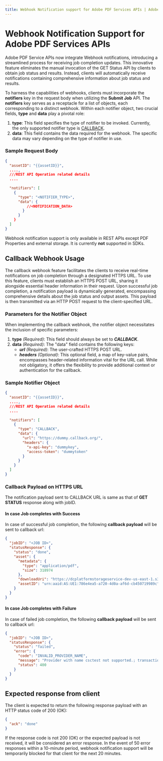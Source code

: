 ```yaml
---
title: Webhook Notification support for Adobe PDF Services APIs | Adobe PDF Services
---
```

# **Webhook Notification Support for Adobe PDF Services APIs**

Adobe PDF Service APIs now integrate Webhook notifications, introducing a streamlined process for receiving job completion updates. This innovative feature eliminates the manual invocation of the GET Status API by clients to obtain job status and results. Instead, clients will automatically receive notifications containing comprehensive information about job status and results.

To harness the capabilities of webhooks, clients must incorporate the **notifiers** key in the request body when utilizing the **Submit Job** API. The **notifiers** key serves as a receptacle for a list of objects, each corresponding to a distinct webhook. Within each notifier object, two crucial fields, **type** and **data** play a pivotal role:

1. **type**: This field specifies the type of notifier to be invoked. Currently, the only supported notifier type is [CALLBACK](#callback-webhook-usage).
2. **data**: This field contains the data required for the webhook. The specific data may vary depending on the type of notifier in use.

### Sample Request Body
```json
{
  "assetID": "{{assetID}}",
  ....,
  ///REST API Operation related details
  ....
  
  "notifiers": [
    {
      "type": "<NOTIFIER_TYPE>",
      "data": {
          //<NOTIFICATION_DATA>
        }
      }
    }
  ]
}
```

<InlineAlert slots="text"/>
<div>
Webhook notification support is only available in REST APIs except PDF Properties and external storage. It is currently <b>not</b> supported in SDKs.
</div>

## **Callback Webhook Usage**
The callback webhook feature facilitates the clients to receive real-time notifications on job completion through a designated HTTPS URL. To use this feature, clients must establish an HTTPS POST URL, sharing it alongside essential header information in their request. Upon successful job completion, a notification payload is dynamically generated, encompassing comprehensive details about the job status and output assets. This payload is then transmitted via an HTTP POST request to the client-specified URL.

### Parameters for the Notifier Object
When implementing the callback webhook, the notifier object necessitates the inclusion of specific parameters:
1. **type** _(Required)_: This field should always be set to ***CALLBACK***.
2. **data** _(Required)_: The "data" field contains the following keys:
   * ***url*** _(Required)_: The user-crafted HTTPS POST URL.
   * ***headers*** _(Optional)_: This optional field, a map of key-value pairs, encompasses header-related information vital for the URL call. While not obligatory, it offers the flexibility to provide additional context or authentication for the callback.

### Sample Notifier Object

```json
{
  "assetID": "{{assetID}}",
  ....,
  ///REST API Operation related details
  ....
  
  "notifiers": [
    {
      "type": "CALLBACK",
      "data": {
        "url": "https://dummy.callback.org/",
        "headers": {
          "x-api-key": "dummykey",
          "access-token": "dummytoken"
        }
      }
    }
  ]
}
```

### Callback Payload on HTTPS URL
The notification payload sent to CALLBACK URL is same as that of **GET STATUS** response along with jobID.

#### In case Job completes with Success
In case of successful job completion, the following **callback payload** will be sent to callback url:
```json
{
  "jobID": "<JOB ID>",
  "statusResponse": {
    "status": "done",
    "asset": {
      "metadata": {
        "type": "application/pdf",
        "size": 318974
      },
      "downloadUri": "https://dcplatformstorageservice-dev-us-east-1.s3-accelerate.amazonaws.com/d2276912a0b243e696f124ff456be9b1_C9851F6663033A610A494128%40techacct.adobe.com/d515e6cc-4f4b-4b28-953a-7a08391df783?X-Amz-Security-Token=FwoGZXIvYXdzELz%2F%2F%2F%2F%2F%2F%2F%2F%2F%2FwEaDJJ5weJV7WO8%2FQF1HSLTAbfoqPU3TaJWlIXdHRqqFd30LHw3r6eWyLQMpESoer%2Bf%2BArqHQXr41qlrhXlocuiateFjV3wDRWxrATCXOM3Sd%2BzG4xOdPqWTlqSS4kdichFW6YxZGQWAX%2BYG4UkmsRMhqiNb0YJzibgraDjEwEdqcS%2B4jh5eVaS3FxkjbsP6IfqxUylwElwgAkplhhwv0bXel%2BoJOMcNKY0RKpjacmd5WO3heHycxTikl22H7nkN2lbgoKvD9%2Bch%2FXyaZJ16GRxUsLsJYkHMseSel3yBZa3dVNCWu4ouL%2BNqQYyLeQUtRlODiJdMXRktx%2FbQ56xDgJKRbxD%2BKTZlfH44GeCwh%2B9GJCmchbyW54NbA%3D%3D&X-Amz-Algorithm=AWS4-HMAC-SHA256&X-Amz-Date=20231009T021610Z&X-Amz-SignedHeaders=host&X-Amz-Expires=3599&X-Amz-Credential=ASIAU5PA7W47EACOK46J%2F20231009%2Fus-east-1%2Fs3%2Faws4_request&X-Amz-Signature=44e6060ca6bb1e70ec30b150737b4ee196acb5842efc5dd7adf05e9d1ad84074",
      "assetID": "urn:aaid:AS:UE1:786e4ea5-a720-4d0a-af6d-cb450719989c"
    }
  }
}
```

#### In case Job completes with Failure
In case of failed job completion, the following **callback payload** will be sent to callback url:
```json
{
  "jobID": "<JOB ID>",
  "statusResponse": {
    "status": "failed",
    "error": {
      "code": "INVALID_PROVIDER_NAME",
      "message": "Provider with name csctest not supported.; transactionId=c0uyOOfEtj04aWSeLiesgA6TQ4WoLc2b",
      "status": 400
    }
  }
}
```

## Expected response from client
The client is expected to return the following response payload with an HTTP status code of 200 (OK):
```json
{
  "ack": "done"
}
```
<InlineAlert slots="text"/>
<div>
If the response code is not 200 (OK) or the expected payload is not received, it will be considered an error response. In the event of 50 error responses within a 10-minute period, webhook notification support will be temporarily blocked for that client for the next 20 minutes.
</div>

